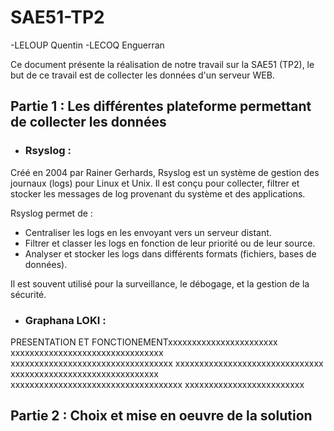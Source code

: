 # SAE51-TP2
-LELOUP Quentin
-LECOQ Enguerran

Ce document présente la réalisation de notre travail sur la SAE51 (TP2), 
le but de ce travail est de collecter les données d'un serveur WEB. 

<!-- Pour sauter une ligne sur le rendu markdown il faut faire 2 espaecs et appuyer sur entrer -->




## Partie 1 : Les différentes plateforme permettant de collecter les données

* ### Rsyslog : 

Créé en 2004 par Rainer Gerhards, Rsyslog est un système de gestion des journaux (logs) pour Linux et Unix. Il est conçu pour collecter, filtrer et stocker les messages de log provenant du système et des applications.  

Rsyslog permet de :

* Centraliser les logs en les envoyant vers un serveur distant.
* Filtrer et classer les logs en fonction de leur priorité ou de leur source.
* Analyser et stocker les logs dans différents formats (fichiers, bases de données). 

Il est souvent utilisé pour la surveillance, le débogage, et la gestion de la sécurité.


* ### Graphana LOKI  :


PRESENTATION ET FONCTIONEMENTxxxxxxxxxxxxxxxxxxxxxxx
xxxxxxxxxxxxxxxxxxxxxxxxxxxxxxxx
xxxxxxxxxxxxxxxxxxxxxxxxxxxxxxxxxx
xxxxxxxxxxxxxxxxxxxxxxxxxxxxxxx
xxxxxxxxxxxxxxxxxxxxxxxxxxxxxxx
xxxxxxxxxxxxxxxxxxxxxxxxxxxxxxxxxxxx
xxxxxxxxxxxxxxxxxxxxxxxxx


## Partie 2 : Choix et mise en oeuvre de la solution


